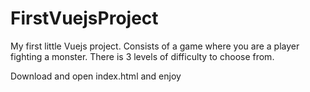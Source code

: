 # FirstVuejsProject
My first little Vuejs project. Consists of a game where you are a player fighting a monster. There is 3 levels of difficulty to choose from.

Download and open index.html and enjoy
